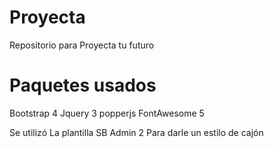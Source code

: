 # Proyecta

Repositorio para Proyecta tu futuro

# Paquetes usados

Bootstrap 4
Jquery 3
popperjs
FontAwesome 5


Se utilizó La plantilla SB Admin 2 Para darle un estilo de cajón
